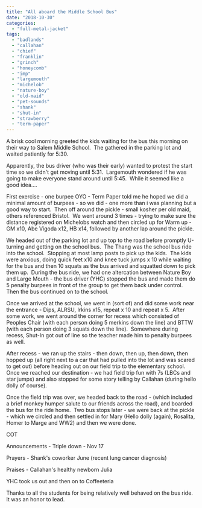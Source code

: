 ```yaml
---
title: "All aboard the Middle School Bus"
date: "2018-10-30"
categories: 
  - "full-metal-jacket"
tags: 
  - "badlands"
  - "callahan"
  - "chief"
  - "franklin"
  - "grinch"
  - "honeycomb"
  - "imp"
  - "largemouth"
  - "michelob"
  - "nature-boy"
  - "old-maid"
  - "pet-sounds"
  - "shank"
  - "shut-in"
  - "strawberry"
  - "term-paper"
---
```


A brisk cool morning greeted the kids waiting for the bus this morning on their way to Salem Middle School.  The gathered in the parking lot and waited patiently for 5:30.

Apparently, the bus driver (who was their early) wanted to protest the start time so we didn't get moving until 5:31.  Largemouth wondered if he was going to make everyone stand around until 5:45.  While it seemed like a good idea....

First exercise - one burpee OYO - Term Paper told me he hoped we did a minimal amount of burpees - so we did - one more than i was planning but a good way to start.  Then off around the pickle - small kosher per old maid, others referenced Bristol.  We went around 3 times - trying to make sure the distance registered on Michelobs watch and then circled up for Warm up -  GM x10, Abe Vigoda x12, HB x14, followed by another lap around the pickle.

We headed out of the parking lot and up top to the road before promptly U-turning and getting on the school bus.  The Thang was the school bus ride into the school.  Stopping at most lamp posts to pick up the kids.  The kids were anxious, doing quick feet x10 and knee tuck jumps x 10 while waiting for the bus and then 10 squats as the bus arrived and squatted down to pick them up.  During the bus ride, we had one altercation between Nature Boy and Large Mouth - the bus driver (YHC) stopped the bus and made them do 5 penalty burpees in front of the group to get them back under control.  Then the bus continued on to the school.

Once we arrived at the school, we went in (sort of) and did some work near the entrance - Dips, ALRSU, Irkins x15, repeat x 10 and repeat x 5.  After some work, we went around the corner for recess which consisted of Peoples Chair (with each person doing 5 merkins down the line) and BTTW (with each person doing 3 squats down the line).  Somewhere during recess, Shut-In got out of line so the teacher made him to penalty burpees as well.

After recess - we ran up the stairs - then down, then up, then down, then hopped up (all right next to a car that had pulled into the lot and was scared to get out) before heading out on our field trip to the elementary school.  Once we reached our destination - we had field trip fun with 7s (LBCs and star jumps) and also stopped for some story telling by Callahan (during hello dolly of course).

Once the field trip was over, we headed back to the road - (which included a brief monkey humper salute to our friends across the road), and boarded the bus for the ride home.  Two bus stops later - we were back at the pickle - which we circled and then settled in for Mary (Hello dolly (again), Rosalita, Homer to Marge and WW2) and then we were done.

COT

Announcements - Triple down - Nov 17

Prayers - Shank's coworker June (recent lung cancer diagnosis)

Praises - Callahan's healthy newborn Julia

YHC took us out and then on to Coffeeteria

Thanks to all the students for being relatively well behaved on the bus ride.  It was an honor to lead.
